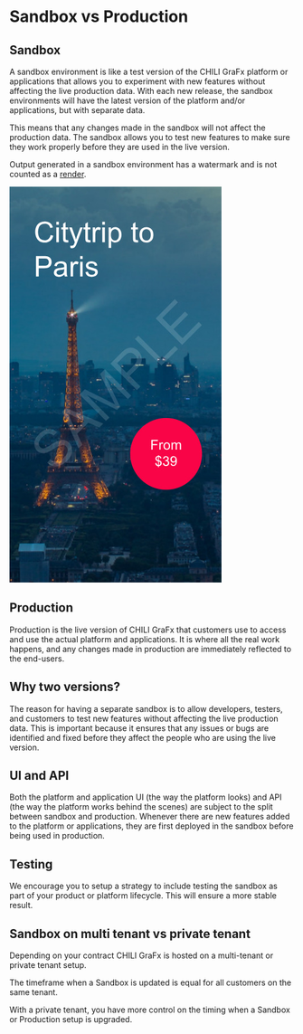 # Sandbox vs Production

## Sandbox

A sandbox environment is like a test version of the CHILI GraFx platform or applications that allows you to experiment with new features without affecting the live production data. With each new release, the sandbox environments will have the latest version of the platform and/or applications, but with separate data.

This means that any changes made in the sandbox will not affect the production data. The sandbox allows you to test new features to make sure they work properly before they are used in the live version.

Output generated in a sandbox environment has a watermark and is not counted as a [render](/CHILI-GraFx/concepts/renders/).

![screenshot](sample.jpeg)

## Production

Production is the live version of CHILI GraFx that customers use to access and use the actual platform and applications. It is where all the real work happens, and any changes made in production are immediately reflected to the end-users. 

## Why two versions?

The reason for having a separate sandbox is to allow developers, testers, and customers to test new features without affecting the live production data. This is important because it ensures that any issues or bugs are identified and fixed before they affect the people who are using the live version.

## UI and API

Both the platform and application UI (the way the platform looks) and API (the way the platform works behind the scenes) are subject to the split between sandbox and production. Whenever there are new features added to the platform or applications, they are first deployed in the sandbox before being used in production.

## Testing

We encourage you to setup a strategy to include testing the sandbox as part of your product or platform lifecycle. This will ensure a more stable result.

## Sandbox on multi tenant vs private tenant

Depending on your contract CHILI GraFx is hosted on a multi-tenant or private tenant setup.

The timeframe when a Sandbox is updated is equal for all customers on the same tenant.

With a private tenant, you have more control on the timing when a Sandbox or Production setup is upgraded.
